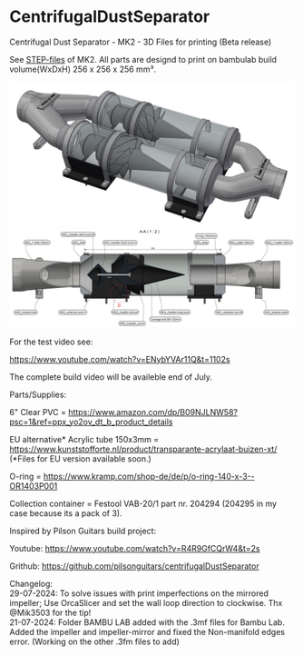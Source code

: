 # CentrifugalDustSeparator
Centrifugal Dust Separator - MK2 - 3D Files for printing (Beta release)

See <a target="_blank" rel="noopener noreferrer" href="MK2/STEP/">STEP-files</a> of MK2. All parts are designd to print on bambulab build volume(WxDxH) 256 x 256 x 256 mm³. 

<a target="_blank" rel="noopener noreferrer" href="MK2/STEP/"><img src="/MK2/IMAGES/MK2.JPG" alt="" style="max-width: 100%;"></a>
<a target="_blank" rel="noopener noreferrer" href="MK2/MK2 Dust Separator.pdf"><img src="/MK2/IMAGES/MK2_intersection_A-A_PDF.JPG" alt="" style="max-width: 100%;"></a>

For the test video see:

https://www.youtube.com/watch?v=ENybYVAr11Q&t=1102s

The complete build video will be availeble end of July.

Parts/Supplies:

6" Clear PVC  = https://www.amazon.com/dp/B09NJLNW58?psc=1&ref=ppx_yo2ov_dt_b_product_details

EU alternative* Acrylic tube 150x3mm = https://www.kunststofforte.nl/product/transparante-acrylaat-buizen-xt/
(*Files for EU version available soon.)

O-ring        = https://www.kramp.com/shop-de/de/p/o-ring-140-x-3--OR1403P001

Collection container        = Festool VAB-20/1 part nr. 204294 (204295 in my case because its a pack of 3).

Inspired by Pilson Guitars build project:

Youtube: https://www.youtube.com/watch?v=R4R9GfCQrW4&t=2s

Grithub: https://github.com/pilsonguitars/centrifugalDustSeparator


Changelog:<br>
29-07-2024: To solve issues with print imperfections on the mirrored impeller; Use OrcaSlicer and set the wall loop direction to clockwise. Thx @Mik3503 for the tip!<br>
21-07-2024: Folder BAMBU LAB added with the .3mf files for Bambu Lab. Added the impeller and impeller-mirror and fixed the Non-manifold edges error. (Working on the other .3fm files to add)
